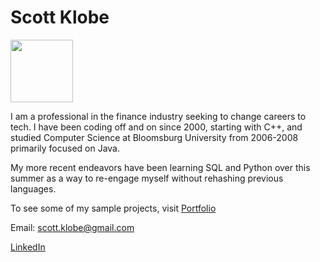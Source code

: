 # Scott Klobe

<img src="https://kibagari.github.io/images/scott.jpg" width="100" height="100">

I am a professional in the finance industry seeking to change careers to tech.  I have been coding off and on since 2000, starting with C++,  and studied Computer Science at Bloomsburg University from 2006-2008 primarily focused on Java. 

My more recent endeavors have been learning SQL and Python over this summer as a way to re-engage myself without rehashing previous languages.

To see some of my sample projects, visit [Portfolio](https://kibagari.github.io/Portfolio/)

Email: <scott.klobe@gmail.com>

[LinkedIn](https://www.linkedin.com/in/scott-klobe-09a88355/)
